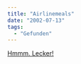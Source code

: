 ```yaml
---
title: "Airlinemeals"
date: "2002-07-13"
tags:
  - "Gefunden"
---
```


[Hmmm. Lecker!](http://www.airlinemeals.net/)
